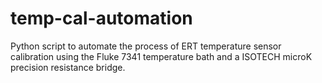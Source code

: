 # temp-cal-automation
Python script to automate the process of ERT temperature sensor calibration using the Fluke 7341 temperature bath and a ISOTECH microK precision resistance bridge.
